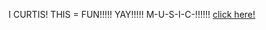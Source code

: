 I CURTIS! THIS = FUN!!!!!
YAY!!!!!
M-U-S-I-C-!!!!!!
[click here!](https://musiclab.chromeexperiments.com)

